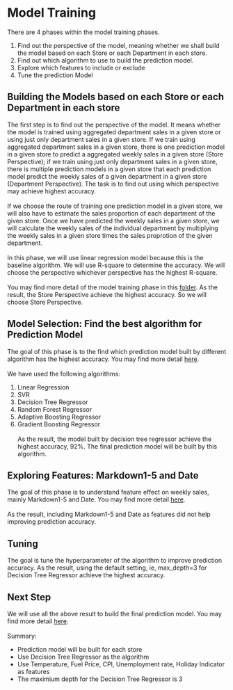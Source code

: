 # Model Training
There are 4 phases within the model training phases.
1. Find out the perspective of the model, meaning whether we shall build the model based on each Store or each Department in each store. 
2. Find out which algorithm to use to build the prediction model.
3. Explore which features to include or exclude
4. Tune the prediction Model

## Building the Models based on each Store or each Department in each store
The first step is to find out the perspective of the model. It means whether the model is trained using aggregated department sales in a given store or using just only department sales in a given store. If we train using aggregated department sales in a given store, there is one prediction model in a given store to predict a aggregated weekly sales in a given store (Store Perspective); if we train using just only department sales in a given store, there is multiple prediction models in a given store that each prediction model predict the weekly sales of a given department in a given store (Department Perspective). The task is to find out using which perspective may achieve highest accuracy.
<br><br>
If we choose the route of training one prediction model in a given store, we will also have to estimate the sales proportion of each department of the given store. Once we have predicted the weekly sales in a given store, we will calculate the weekly sales of the individual department by multiplying the weekly sales in a given store times the sales proprotion of the given department.
<br><br>
In this phase, we will use linear regression model because this is the baseline algorithm. We will use R-square to determine the accuracy. We will choose the perspective whichever perspective has the highest R-square.
<br><br>
You may find more detail of the model training phase in this [folder](/FindPerspective). As the result, the Store Perspective achieve the highest accuracy. So we will choose Store Perspective.


## Model Selection: Find the best algorithm for Prediction Model
The goal of this phase is to the find which prediction model built by different algorithm has the highest accuracy. You may find more detail [here](/ModelSelection).
<br><br>
We have used the following algorithms:
1. Linear Regression
2. SVR
3. Decision Tree Regressor
4. Random Forest Regressor
5. Adaptive Boosting Regressor
6. Gradient Boosting Regressor
<br><br>
As the result, the model built by decision tree regressor achieve the highest accuracy, 92%. The final prediction model will be built by this algorithm.

## Exploring Features: Markdown1-5 and Date
The goal of this phase is to understand feature effect on weekly sales, mainly Markdown1-5 and Date. You may find more detail [here](/ExploringFeatures).
<br><br>
As the result, including Markdown1-5 and Date as features did not help improving prediction accuracy.

## Tuning
The goal is tune the hyperparameter of the algorithm to improve prediction accuracy. As the result, using the default setting, ie, max_depth=3 for Decision Tree Regressor achieve the highest accuracy.

## Next Step
We will use all the above result to build the final prediction model. You may find more detail [here](../PredictionModel).
<br><br>
Summary:
* Prediction model will be built for each store
* Use Decision Tree Regressor as the algorithm
* Use Temperature, Fuel Price, CPI, Unemployment rate, Holiday Indicator as features
* The maximium depth for the Decision Tree Regressor is 3
